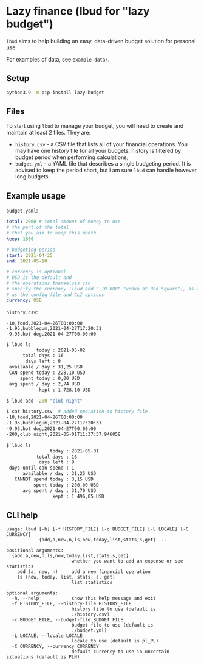 # Lazy finance (lbud for "lazy budget")

`lbud` aims to help building an easy, data-driven budget solution for personal use.

For examples of data, see `example-data/`.

## Setup

```bash
python3.9 -m pip install lazy-budget
```

## Files

To start using `lbud` to manage your budget,
you will need to create and
maintain at least 2 files. They are:

- `history.csv` - a CSV file that lists all of your financial operations. You may have one history file for all your budgets, history is filtered by budget period when performing calculations;
- `budget.yml` - a YAML file that describes a single budgeting period. It is advised to keep the period short, but i am sure `lbud` can handle however long budgets.

## Example usage

`budget.yaml`:

```yaml
total: 2000 # total amount of money to use
# the part of the total
# that you aim to keep this month
keep: 1500

# budgeting period
start: 2021-04-25
end: 2021-05-10

# currency is optional
# USD is the default and
# the operations themselves can
# specify the currency (lbud add "-10 RUB" "vodka at Red Square"), as well
# as the config file and CLI options
currency: USD
```

`history.csv`:

```csv
-10,food,2021-04-26T00:00:00
-1.95,bubblegum,2021-04-27T17:20:31
-9.95,hot dog,2021-04-27T00:00:00
```

```bash
$ lbud ls
           today : 2021-05-02
      total days : 16
       days left : 8
 available / day : 31,25 USD
 CAN spend today : 228,10 USD
     spent today : 0,00 USD
 avg spent / day : 2,74 USD
            kept : 1 728,10 USD

$ lbud add -200 "club night"

$ cat history.csv  # added operation to history file
-10,food,2021-04-26T00:00:00
-1.95,bubblegum,2021-04-27T17:20:31
-9.95,hot dog,2021-04-27T00:00:00
-200,club night,2021-05-01T11:37:37.946058

$ lbud ls
                today : 2021-05-01
           total days : 16
            days left : 9
 days until can spend : 1
      available / day : 31,25 USD
   CANNOT spend today : 3,15 USD
          spent today : 200,00 USD
      avg spent / day : 31,70 USD
                 kept : 1 496,85 USD
```

## CLI help

```
usage: lbud [-h] [-f HISTORY_FILE] [-c BUDGET_FILE] [-L LOCALE] [-C CURRENCY]
            {add,a,new,n,ls,now,today,list,stats,s,get} ...

positional arguments:
  {add,a,new,n,ls,now,today,list,stats,s,get}
                        whether you want to add an expense or see statistics
    add (a, new, n)     add a new financial operation
    ls (now, today, list, stats, s, get)
                        list statistics

optional arguments:
  -h, --help            show this help message and exit
  -f HISTORY_FILE, --history-file HISTORY_FILE
                        history file to use (default is
                        ./history.csv)
  -c BUDGET_FILE, --budget-file BUDGET_FILE
                        budget file to use (default is
                        ./budget.yml)
  -L LOCALE, --locale LOCALE
                        locale to use (default is pl_PL)
  -C CURRENCY, --currency CURRENCY
                        default currency to use in uncertain situations (default is PLN)
```
